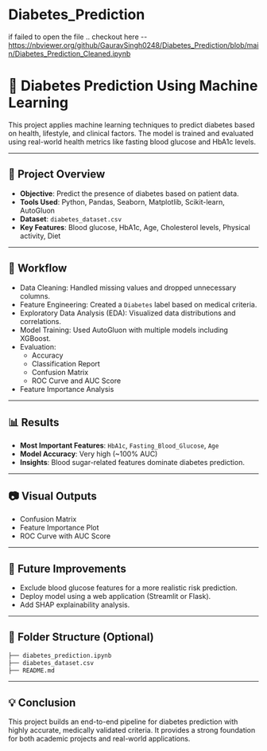 # Diabetes_Prediction
if failed to open the file .. checkout here -- https://nbviewer.org/github/GauravSingh0248/Diabetes_Prediction/blob/main/Diabetes_Prediction_Cleaned.ipynb
# 🦧 Diabetes Prediction Using Machine Learning

This project applies machine learning techniques to predict diabetes based on health, lifestyle, and clinical factors. The model is trained and evaluated using real-world health metrics like fasting blood glucose and HbA1c levels.

---

## 📁 Project Overview

- **Objective**: Predict the presence of diabetes based on patient data.
- **Tools Used**: Python, Pandas, Seaborn, Matplotlib, Scikit-learn, AutoGluon
- **Dataset**: `diabetes_dataset.csv`
- **Key Features**: Blood glucose, HbA1c, Age, Cholesterol levels, Physical activity, Diet

---

## 🧪 Workflow

- Data Cleaning: Handled missing values and dropped unnecessary columns.
- Feature Engineering: Created a `Diabetes` label based on medical criteria.
- Exploratory Data Analysis (EDA): Visualized data distributions and correlations.
- Model Training: Used AutoGluon with multiple models including XGBoost.
- Evaluation:
  - Accuracy
  - Classification Report
  - Confusion Matrix
  - ROC Curve and AUC Score
- Feature Importance Analysis

---

## 📊 Results

- **Most Important Features**: `HbA1c`, `Fasting_Blood_Glucose`, `Age`
- **Model Accuracy**: Very high (~100% AUC)
- **Insights**: Blood sugar-related features dominate diabetes prediction.

---

## 📷 Visual Outputs

- Confusion Matrix
- Feature Importance Plot
- ROC Curve with AUC Score

---

## 📌 Future Improvements

- Exclude blood glucose features for a more realistic risk prediction.
- Deploy model using a web application (Streamlit or Flask).
- Add SHAP explainability analysis.

---

## 💼 Folder Structure (Optional)

```bash
├── diabetes_prediction.ipynb
├── diabetes_dataset.csv
├── README.md
```

---

## 💡 Conclusion

This project builds an end-to-end pipeline for diabetes prediction with highly accurate, medically validated criteria. It provides a strong foundation for both academic projects and real-world applications.

